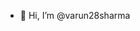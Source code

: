 - 👋 Hi, I’m @varun28sharma

<!---
varun28sharma/varun28sharma is a ✨ special ✨ repository because its `README.md` (this file) appears on your GitHub profile.
You can click the Preview link to take a look at your changes.
--->
